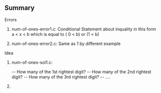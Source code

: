 Summary
-------
Errors
   1. num-of-ones-error1.c: Conditional Statement about inquality in this form a < x < b                                        which is equal to ( 0 < b) or (1 < b)
   
   2. num-of-ones-error2.c: Same as 1 by different example
   

Idea
   1. num-of-ones-sol1.c:
      
      -- How many of the 1st rightest digit?
      -- How many of the 2nd rightest digit?
      -- How many of the 3rd rightest digit?
      -- ....

   2. 
   

